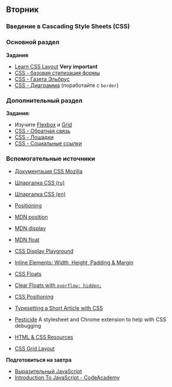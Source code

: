 ## Вторник


### Введение в Cascading Style Sheets (CSS)

### Основной раздел


**Задания**

- [Learn CSS Layout](http://ru.learnlayout.com/) **Very important**
- [CSS - базовая стилизация формы](../../../../core-css-form-styling)
- [CSS - Газета Эльбрус](../../../../core-css-newspaper)
- [CSS - Диаграмма](../../../../core-css-diagramm) (поработайте с `border`)


### Дополнительный раздел

**Задания:**

- Изучите [Flexbox](https://www.w3schools.com/css/css3_flexbox.asp) и [Grid](https://www.w3schools.com/css/css_grid.asp)
- [CSS - Обратная связь](../../../../extra-css-feedback)
- [CSS - Лошадки](../../../../extra-css-horses)
- [CSS - Социальные ссылки](../../../../extra-css-social)


### Вспомогательные источники

- [Документация CSS Mozilla](https://developer.mozilla.org/ru/docs/Web/CSS)
- [Шпаргалка CSS (ru)](https://www.exlab.net/files/tools/sheets/css/css.png)
- [Шпаргалка CSS (en)](https://cdn.makeawebsitehub.com/wp-content/uploads/2016/05/css-cheat-sheet-2016-1.jpg)
- [Positioning](https://learn.shayhowe.com/advanced-html-css/detailed-css-positioning/)

- [MDN position](https://developer.mozilla.org/en-US/docs/Web/CSS/position)
- [MDN display](https://developer.mozilla.org/en-US/docs/Web/CSS/display)
- [MDN float](https://developer.mozilla.org/en-US/docs/Web/CSS/float)
- [CSS Display Playground](http://quirksmode.org/css/css2/display.html#link9)
- [Inline Elements: Width, Height, Padding & Margin](http://www.maxdesign.com.au/articles/inline/)
- [CSS Floats](http://alistapart.com/article/css-floats-101)
- [Clear Floats with `overflow: hidden;`](http://colinaarts.com/articles/the-magic-of-overflow-hidden/)
- [CSS Positioning](http://alistapart.com/article/css-positioning-101)
- [Typesetting a Short Article with CSS](https://medium.com/designed-thought/99033116fe92)
- [Pesticide](http://pesticide.io/) A stylesheet and Chrome extension to help with CSS debugging
- [HTML & CSS Resources](../resources/jenmyers_a6bb9ea6233c6c5a9edb.md)
- [CSS Grid Layout](https://caniuse.com/#feat=css-grid)


**Подготовиться на завтра**

- [Выразительный JavaScript](https://karmazzin.gitbooks.io/eloquentjavascript_ru/content/)
- [Introduction To JavaScript - CodeAcademy](https://www.codecademy.com/learn/introduction-to-javascript)

